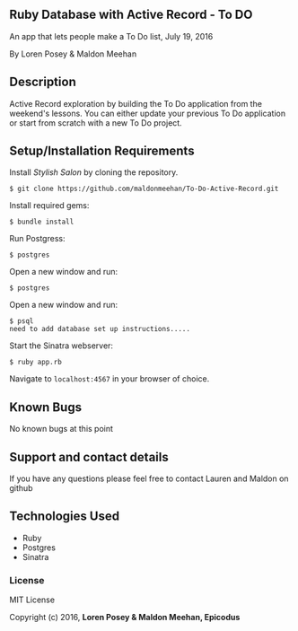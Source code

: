 ## Ruby Database with Active Record - To DO

An app that lets people make a To Do list, July 19, 2016

By Loren Posey & Maldon Meehan

## Description

Active Record exploration by building the To Do application from the weekend's lessons. You can either update your previous To Do application or start from scratch with a new To Do project.

## Setup/Installation Requirements

Install *Stylish Salon* by cloning the repository.  
```
$ git clone https://github.com/maldonmeehan/To-Do-Active-Record.git
```

Install required gems:
```
$ bundle install
```

Run Postgress:
```
$ postgres
```

Open a new window and run:
```
$ postgres
```

Open a new window and run:
```
$ psql
need to add database set up instructions.....
```

Start the Sinatra webserver:
```
$ ruby app.rb
```

Navigate to `localhost:4567` in your browser of choice.

## Known Bugs

No known bugs at this point

## Support and contact details

If you have any questions please feel free to contact Lauren and Maldon on github

## Technologies Used

* Ruby
* Postgres
* Sinatra

### License

MIT License

Copyright (c) 2016, **Loren Posey & Maldon Meehan, Epicodus**
